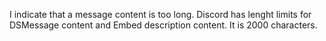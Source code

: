 I indicate that a message content is too long.
Discord has lenght limits for DSMessage content and Embed description content.
It is 2000 characters.